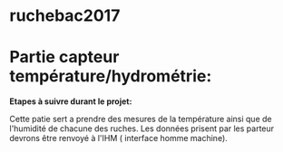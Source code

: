 # ruchebac2017 

# Partie capteur température/hydrométrie:
<b> Etapes à suivre durant le projet: </b> </p>
</p>
Cette patie sert a prendre des mesures de la température ainsi que de l'humidité de chacune des ruches.
Les données prisent par les parteur devrons être renvoyé à l'IHM ( interface homme machine).</p>

